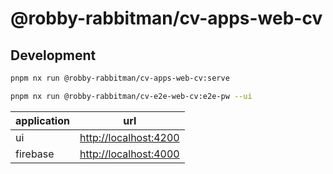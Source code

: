 # @robby-rabbitman/cv-apps-web-cv

## Development

```sh
pnpm nx run @robby-rabbitman/cv-apps-web-cv:serve
```

```sh
pnpm nx run @robby-rabbitman/cv-e2e-web-cv:e2e-pw --ui
```

| application | url                     |
| ----------- | ----------------------- |
| ui          | <http://localhost:4200> |
| firebase    | <http://localhost:4000> |
